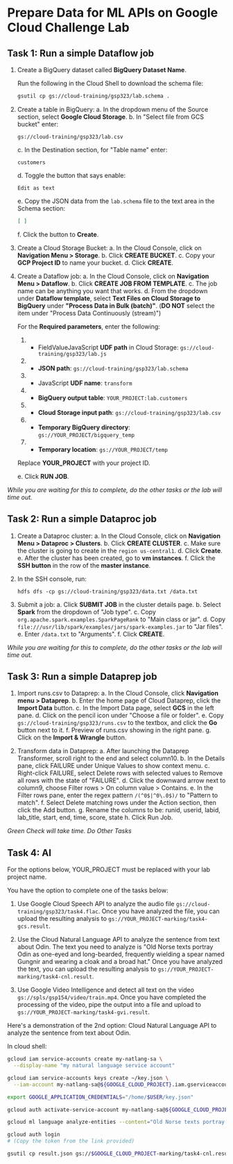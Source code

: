 # Prepare Data for ML APIs on Google Cloud Challenge Lab

## Task 1: Run a simple Dataflow job

1. Create a BigQuery dataset called **BigQuery Dataset Name**.

   Run the following in the Cloud Shell to download the schema file:
   ```bash
   gsutil cp gs://cloud-training/gsp323/lab.schema .
   ```

2. Create a table in BigQuery:
   a. In the dropdown menu of the Source section, select **Google Cloud Storage**.
   b. In "Select file from GCS bucket" enter:  
      ```
      gs://cloud-training/gsp323/lab.csv
      ```
   c. In the Destination section, for "Table name" enter:  
      ```
      customers
      ```
   d. Toggle the button that says enable:  
      ```
      Edit as text
      ```
   e. Copy the JSON data from the `lab.schema` file to the text area in the Schema section:
      ```json
      [ ]
      ```
   f. Click the button to **Create**.

3. Create a Cloud Storage Bucket:
   a. In the Cloud Console, click on **Navigation Menu > Storage**.
   b. Click **CREATE BUCKET**.
   c. Copy your **GCP Project ID** to name your bucket.
   d. Click **CREATE**.

4. Create a Dataflow job:
   a. In the Cloud Console, click on **Navigation Menu > Dataflow**.
   b. Click **CREATE JOB FROM TEMPLATE**.
   c. The job name can be anything you want that works.
   d. From the dropdown under **Dataflow template**, select **Text Files on Cloud Storage to BigQuery** under **"Process Data in Bulk (batch)"**. (**DO NOT** select the item under "Process Data Continuously (stream)")

   For the **Required parameters**, enter the following:
   1. - FieldValueJavaScript **UDF path** in Cloud Storage: `gs://cloud-training/gsp323/lab.js`
   2. - **JSON path**: `gs://cloud-training/gsp323/lab.schema`
   3. - JavaScript **UDF name**: `transform`
   4. - **BigQuery output table**: `YOUR_PROJECT:lab.customers`
   5. - **Cloud Storage input path**: `gs://cloud-training/gsp323/lab.csv`
   6. - **Temporary BigQuery directory**: `gs://YOUR_PROJECT/bigquery_temp`
   7. - **Temporary location**: `gs://YOUR_PROJECT/temp`

   Replace **YOUR_PROJECT** with your project ID.

   e. Click **RUN JOB**.

*While you are waiting for this to complete, do the other tasks or the lab will time out.*

## Task 2: Run a simple Dataproc job

1. Create a Dataproc cluster:
   a. In the Cloud Console, click on **Navigation Menu > Dataproc > Clusters**.
   b. Click **CREATE CLUSTER**.
   c. Make sure the cluster is going to create in the `region us-central1`.
   d. Click **Create**.
   e. After the cluster has been created, go to **vm instances**.
   f. Click the **SSH button** in the row of the **master instance**.

2. In the SSH console, run:
   ```
   hdfs dfs -cp gs://cloud-training/gsp323/data.txt /data.txt
   ```

3. Submit a job:
   a. Click **SUBMIT JOB** in the cluster details page.
   b. Select **Spark** from the dropdown of "Job type".
   c. Copy `org.apache.spark.examples.SparkPageRank` to "Main class or jar".
   d. Copy `file:///usr/lib/spark/examples/jars/spark-examples.jar` to "Jar files".
   e. Enter `/data.txt` to "Arguments".
   f. Click **CREATE**.

*While you are waiting for this to complete, do the other tasks or the lab will time out.*

## Task 3: Run a simple Dataprep job

1. Import runs.csv to Dataprep:
   a. In the Cloud Console, click **Navigation menu > Dataprep**.
   b. Enter the home page of Cloud Dataprep, click the **Import Data** button.
   c. In the Import Data page, select **GCS** in the left pane.
   d. Click on the pencil icon under "Choose a file or folder".
   e. Copy `gs://cloud-training/gsp323/runs.csv` to the textbox, and click the **Go** button next to it.
   f. Preview of runs.csv showing in the right pane.
   g. Click on the **Import & Wrangle** button.

2. Transform data in Dataprep:
   a. After launching the Dataprep Transformer, scroll right to the end and select column10.
   b. In the Details pane, click FAILURE under Unique Values to show context menu.
   c. Right-click FAILURE, select Delete rows with selected values to Remove all rows with the state of "FAILURE".
   d. Click the downward arrow next to column9, choose Filter rows > On column value > Contains.
   e. In the Filter rows pane, enter the regex pattern `/(^0$|^0\.0$)/` to "Pattern to match".
   f. Select Delete matching rows under the Action section, then click the Add button.
   g. Rename the columns to be: runid, userid, labid, lab_title, start, end, time, score, state
   h. Click Run Job.

*Green Check will take time. Do Other Tasks*

## Task 4: AI

For the options below, YOUR_PROJECT must be replaced with your lab project name.

You have the option to complete one of the tasks below:

1. Use Google Cloud Speech API to analyze the audio file `gs://cloud-training/gsp323/task4.flac`. Once you have analyzed the file, you can upload the resulting analysis to `gs://YOUR_PROJECT-marking/task4-gcs.result`.

2. Use the Cloud Natural Language API to analyze the sentence from text about Odin. The text you need to analyze is "Old Norse texts portray Odin as one-eyed and long-bearded, frequently wielding a spear named Gungnir and wearing a cloak and a broad hat." Once you have analyzed the text, you can upload the resulting analysis to `gs://YOUR_PROJECT-marking/task4-cnl.result`.

3. Use Google Video Intelligence and detect all text on the video `gs://spls/gsp154/video/train.mp4`. Once you have completed the processing of the video, pipe the output into a file and upload to `gs://YOUR_PROJECT-marking/task4-gvi.result`.

Here's a demonstration of the 2nd option: Cloud Natural Language API to analyze the sentence from text about Odin.

In cloud shell:

```bash
gcloud iam service-accounts create my-natlang-sa \
  --display-name "my natural language service account"

gcloud iam service-accounts keys create ~/key.json \
  --iam-account my-natlang-sa@${GOOGLE_CLOUD_PROJECT}.iam.gserviceaccount.com

export GOOGLE_APPLICATION_CREDENTIALS="/home/$USER/key.json"

gcloud auth activate-service-account my-natlang-sa@${GOOGLE_CLOUD_PROJECT}.iam.gserviceaccount.com --key-file=$GOOGLE_APPLICATION_CREDENTIALS

gcloud ml language analyze-entities --content="Old Norse texts portray Odin as one-eyed and long-bearded, frequently wielding a spear named Gungnir and wearing a cloak and a broad hat." > result.json

gcloud auth login
# (Copy the token from the link provided)

gsutil cp result.json gs://$GOOGLE_CLOUD_PROJECT-marking/task4-cnl.result
```



